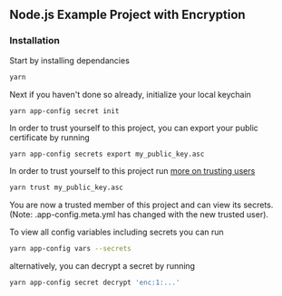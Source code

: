 ## Node.js Example Project with Encryption

### Installation
Start by installing dependancies
```sh
yarn
```
Next if you haven't done so already, initialize your local keychain 
```sh
yarn app-config secret init
```
In order to trust yourself to this project, you can export your public certificate by running
```
yarn app-config secrets export my_public_key.asc
```
In order to trust yourself to this project run [more on trusting users](https://app-config.netlify.app/guide/intro/encryption.html#trusting-users)
```sh
yarn trust my_public_key.asc
```
You are now a trusted member of this project and can view its secrets. (Note: .app-config.meta.yml has changed with the new trusted user). 

To view all config variables including secrets you can run
```sh
yarn app-config vars --secrets
```
alternatively, you can decrypt a secret by running 
```sh
yarn app-config secret decrypt 'enc:1:...'
```
 